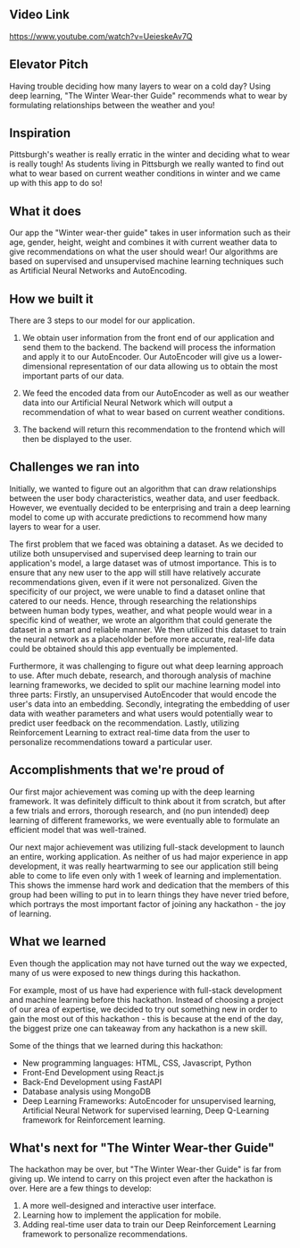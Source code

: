 ## Video Link
https://www.youtube.com/watch?v=UeieskeAv7Q

## Elevator Pitch
Having trouble deciding how many layers to wear on a cold day? Using deep learning, "The Winter Wear-ther Guide" recommends what to wear by formulating relationships between the weather and you!

## Inspiration
Pittsburgh's weather is really erratic in the winter and deciding what to wear is really tough! As students living in Pittsburgh we really wanted to find out what to wear based on current weather conditions in winter and we came up with this app to do so!

## What it does
Our app the "Winter wear-ther guide" takes in user information such as their age, gender, height, weight and combines it with current weather data to give recommendations on what the user should wear! Our algorithms are based on supervised and unsupervised machine learning techniques such as Artificial Neural Networks and AutoEncoding.

## How we built it
There are 3 steps to our model for our application.

1. We obtain user information from the front end of our application and send them to the backend. The backend will process the information and apply it to our AutoEncoder. Our AutoEncoder will give us a lower-dimensional representation of our data allowing us to obtain the most important parts of our data.

2. We feed the encoded data from our AutoEncoder as well as our weather data into our Artificial Neural Network which will output a recommendation of what to wear based on current weather conditions.

3. The backend will return this recommendation to the frontend which will then be displayed to the user.

## Challenges we ran into

Initially, we wanted to figure out an algorithm that can draw relationships between the user body characteristics, weather data, and user feedback. However, we eventually decided to be enterprising and train a deep learning model to come up with accurate predictions to recommend how many layers to wear for a user. 

The first problem that we faced was obtaining a dataset. As we decided to utilize both unsupervised and supervised deep learning to train our application's model, a large dataset was of utmost importance. This is to ensure that any new user to the app will still have relatively accurate recommendations given, even if it were not personalized. Given the specificity of our project, we were unable to find a dataset online that catered to our needs. Hence, through researching the relationships between human body types, weather, and what people would wear in a specific kind of weather, we wrote an algorithm that could generate the dataset in a smart and reliable manner. We then utilized this dataset to train the neural network as a placeholder before more accurate, real-life data could be obtained should this app eventually be implemented.

Furthermore, it was challenging to figure out what deep learning approach to use. After much debate, research, and thorough analysis of machine learning frameworks, we decided to split our machine learning model into three parts: Firstly, an unsupervised AutoEncoder that would encode the user's data into an embedding. Secondly, integrating the embedding of user data with weather parameters and what users would potentially wear to predict user feedback on the recommendation. Lastly, utilizing Reinforcement Learning to extract real-time data from the user to personalize recommendations toward a particular user.


## Accomplishments that we're proud of
Our first major achievement was coming up with the deep learning framework. It was definitely difficult to think about it from scratch, but after a few trials and errors, thorough research, and (no pun intended) deep learning of different frameworks, we were eventually able to formulate an efficient model that was well-trained.

Our next major achievement was utilizing full-stack development to launch an entire, working application. As neither of us had major experience in app development, it was really heartwarming to see our application still being able to come to life even only with 1 week of learning and implementation. This shows the immense hard work and dedication that the members of this group had been willing to put in to learn things they have never tried before, which portrays the most important factor of joining any hackathon - the joy of learning.

## What we learned
Even though the application may not have turned out the way we expected, many of us were exposed to new things during this hackathon. 

For example, most of us have had experience with full-stack development and machine learning before this hackathon. Instead of choosing a project of our area of expertise, we decided to try out something new in order to gain the most out of this hackathon - this is because at the end of the day, the biggest prize one can takeaway from any hackathon is a new skill. 

Some of the things that we learned during this hackathon: 
- New programming languages: HTML, CSS, Javascript, Python
- Front-End Development using React.js
- Back-End Development using FastAPI
- Database analysis using MongoDB
- Deep Learning Frameworks: AutoEncoder for unsupervised learning, Artificial Neural Network for supervised learning, Deep Q-Learning framework for Reinforcement learning.

## What's next for "The Winter Wear-ther Guide"

The hackathon may be over, but "The Winter Wear-ther Guide" is far from giving up. We intend to carry on this project even after the hackathon is over. Here are a few things to develop:

1. A more well-designed and interactive user interface. 
2. Learning how to implement the application for mobile. 
3. Adding real-time user data to train our Deep Reinforcement Learning framework to personalize recommendations. 





























